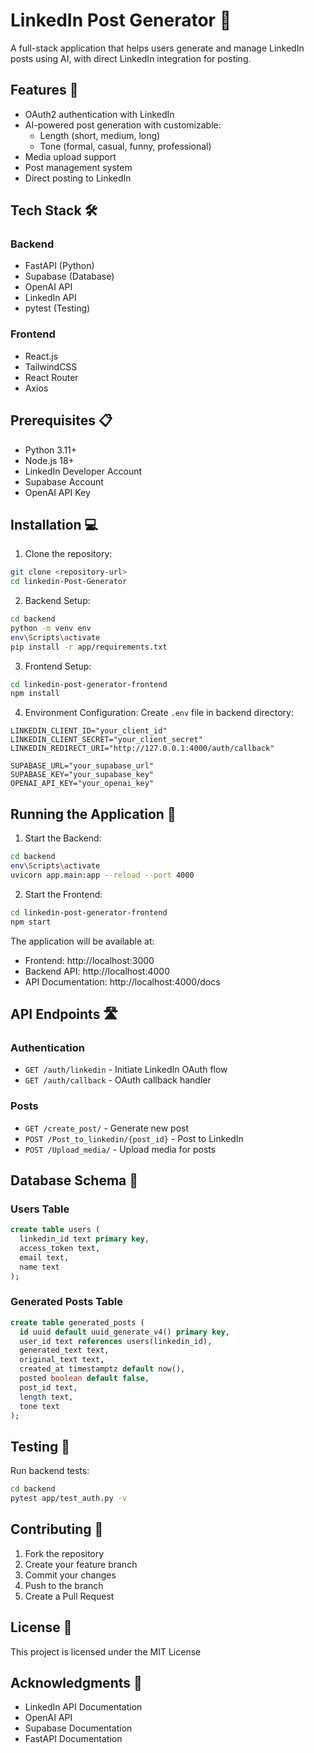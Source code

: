 # LinkedIn Post Generator 📱

A full-stack application that helps users generate and manage LinkedIn posts using AI, with direct LinkedIn integration for posting.

## Features 🌟

- OAuth2 authentication with LinkedIn
- AI-powered post generation with customizable:
  - Length (short, medium, long)
  - Tone (formal, casual, funny, professional)
- Media upload support
- Post management system
- Direct posting to LinkedIn

## Tech Stack 🛠️

### Backend
- FastAPI (Python)
- Supabase (Database)
- OpenAI API
- LinkedIn API
- pytest (Testing)

### Frontend
- React.js
- TailwindCSS
- React Router
- Axios

## Prerequisites 📋

- Python 3.11+
- Node.js 18+
- LinkedIn Developer Account
- Supabase Account
- OpenAI API Key

## Installation 💻

1. Clone the repository:
```bash
git clone <repository-url>
cd linkedin-Post-Generator
```

2. Backend Setup:
```bash
cd backend
python -m venv env
env\Scripts\activate
pip install -r app/requirements.txt
```

3. Frontend Setup:
```bash
cd linkedin-post-generator-frontend
npm install
```

4. Environment Configuration:
Create `.env` file in backend directory:
````properties
LINKEDIN_CLIENT_ID="your_client_id"
LINKEDIN_CLIENT_SECRET="your_client_secret"
LINKEDIN_REDIRECT_URI="http://127.0.0.1:4000/auth/callback"

SUPABASE_URL="your_supabase_url"
SUPABASE_KEY="your_supabase_key"
OPENAI_API_KEY="your_openai_key"
````

## Running the Application 🚀

1. Start the Backend:
```bash
cd backend
env\Scripts\activate
uvicorn app.main:app --reload --port 4000
```

2. Start the Frontend:
```bash
cd linkedin-post-generator-frontend
npm start
```

The application will be available at:
- Frontend: http://localhost:3000
- Backend API: http://localhost:4000
- API Documentation: http://localhost:4000/docs

## API Endpoints 🛣️

### Authentication
- `GET /auth/linkedin` - Initiate LinkedIn OAuth flow
- `GET /auth/callback` - OAuth callback handler

### Posts
- `GET /create_post/` - Generate new post
- `POST /Post_to_linkedin/{post_id}` - Post to LinkedIn
- `POST /Upload_media/` - Upload media for posts

## Database Schema 💾

### Users Table
```sql
create table users (
  linkedin_id text primary key,
  access_token text,
  email text,
  name text
);
```

### Generated Posts Table
```sql
create table generated_posts (
  id uuid default uuid_generate_v4() primary key,
  user_id text references users(linkedin_id),
  generated_text text,
  original_text text,
  created_at timestamptz default now(),
  posted boolean default false,
  post_id text,
  length text,
  tone text
);
```

## Testing 🧪

Run backend tests:
```bash
cd backend
pytest app/test_auth.py -v
```

## Contributing 🤝

1. Fork the repository
2. Create your feature branch
3. Commit your changes
4. Push to the branch
5. Create a Pull Request

## License 📄

This project is licensed under the MIT License

## Acknowledgments 🙏

- LinkedIn API Documentation
- OpenAI API
- Supabase Documentation
- FastAPI Documentation